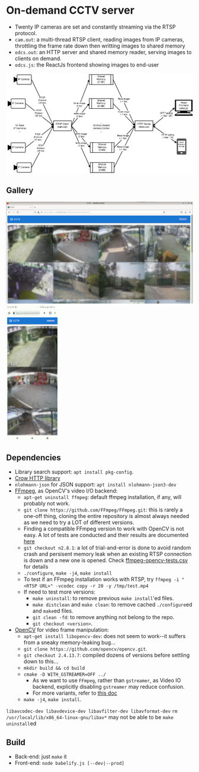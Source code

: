 # On-demand CCTV server

* Twenty IP cameras are set and constantly streaming via the RTSP protocol.
* `cam.out`: a multi-thread RTSP client, reading images from IP cameras, throttling the frame rate down then writting
images to shared memory
* `odcs.out`: an HTTP server and shared memory reader, serving images to clients on demand.
* `odcs.js`: the ReactJs frontend showing images to end-user

<img src="./assets/system-diagram.drawio.png" />

## Gallery

<p float="left">
    <img src="./assets/desktop.png" width="674px" alt="Desktop GUI" />    
    <img src="./assets/mobile.png" width="141px" alt="Mobile GUI" />
</p>


## Dependencies
* Library search support: `apt install pkg-config`.
* [Crow HTTP library](https://github.com/CrowCpp/Crow)
* `nlohmann-json` for JSON support: `apt install nlohmann-json3-dev`
* [FFmpeg](https://trac.ffmpeg.org/wiki/CompilationGuide), as OpenCV's video I/O backend:
  * `apt-get uninstall ffmpeg`: default ffmpeg installation, if any, will probably not work.
  * `git clone https://github.com/FFmpeg/FFmpeg.git`: this is rarely a one-off thing, cloning the entire repository
    is almost always needed as we need to try a LOT of different versions.
  * Finding a compatible FFmpeg version to work with OpenCV is not easy. A lot of tests are conducted and their results
  are documented [here](./assets/ffmpeg-opencv-tests.csv)
  * `git checkout n2.8.1`: a lot of trial-and-error is done to avoid random crash and persisent memory leak when an
  existing RTSP connection is down and a new one is opened. Check
  [ffmpeg-opencv-tests.csv](./assets/ffmpeg-opencv-tests.csv) for details 
  * `./configure`, `make -j4`, `make install`
  * To test if an FFmpeg installation works with RTSP, try `ffmpeg -i "<RTSP URL>" -vcodec copy -r 20 -y /tmp/test.mp4`
  * If need to test more versions:
    * `make uninstall`: to remove previous `make install`'ed files.
    * `make distclean` and `make clean`: to remove cached `./configure`ed and `make`ed files.
    * `git clean -fd`: to remove anything not belong to the repo.
    * `git checkout <version>`.
* [OpenCV](https://docs.opencv.org/4.6.0/d7/d9f/tutorial_linux_install.html) for video frame manipulation:
    * `apt-get install libopencv-dev`: does not seem to work--it suffers from a sneaky memory-leaking bug...
    * `git clone https://github.com/opencv/opencv.git`.
    * `git checkout 2.4.13.7`: compiled dozens of versions before settling down to this...
    * `mkdir build && cd build`
    * `cmake -D WITH_GSTREAMER=OFF ../`
      * As we want to use `FFmpeg`, rather than `gstreamer`, as Video IO backend, explicitly disabling
      `gstreamer` may reduce confusion.
      * For more variants, refer to [this doc](./assets/ffmpeg-opencv-tests.csv)
    * `make -j4`, `make install`.

`libavcodec-dev libavdevice-dev libavfilter-dev libavformat-dev`
`rm /usr/local/lib/x86_64-linux-gnu/libav*` may not be able to be `make uninstall`ed

## Build

* Back-end: just `make` it
* Front-end: `node babelify.js [--dev|--prod]`